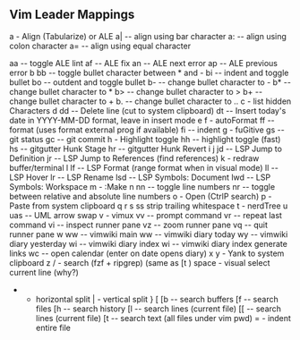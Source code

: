 ## Vim Leader Mappings

a - Align (Tabularize) or ALE
  a| -- align using bar character
  a: -- align using colon character
  a= -- align using equal character

  aa -- toggle ALE lint
  af -- ALE fix
  an -- ALE next error
  ap -- ALE previous error
b
  bb -- toggle bullet character between * and -
  bi -- indent and toggle bullet
  bo -- outdent and toggle bullet
  b- -- change bullet character to -
  b* -- change bullet character to * 
  b> -- change bullet character to >
  b+ -- change bullet character to +
  b. -- change bullet character to ..
c - list hidden Characters
d
  dd -- Delete line (cut to system clipboard)
  dt -- Insert today's date in YYYY-MM-DD format, leave in insert mode
e
f - autoFormat
  ff -- format (uses format external prog if available)
  fi -- indent
g - fuGitive
  gs -- git status
  gc -- git commit
h - Highlight toggle
  hh -- highlight toggle (fast)
  hs -- gitgutter Hunk Stage
  hr -- gitgutter Hunk Revert
i
j
  jd -- LSP Jump to Definition
  jr -- LSP Jump to References (find references)
k - redraw buffer/terminal
l
  lf  -- LSP Format (range format when in visual mode)
  ll  -- LSP Hover
  lr  -- LSP Rename
  lsd -- LSP Symbols: Document
  lwd -- LSP Symbols: Workspace
m - :Make
n
  nn -- toggle line numbers
  nr -- toggle between relative and absolute line numbers
o - Open (CtrlP search)
p - Paste from system clipboard
q
r
s
  ss  strip trailing whitespace
t - nerdTree
u
  uas -- UML arrow swap
v - vimux
  vv -- prompt command
  vr -- repeat last command
  vi -- inspect runner pane
  vz -- zoom runner pane
  vq -- quit runner pane
w
  ww         -- vimwiki main
  w<leader>w -- vimwiki diary today
  w<leader>y -- vimwiki diary yesterday
  wi         -- vimwiki diary index
  w<leader>i -- vimwiki diary index generate links
  wc         -- open calendar (enter on date opens diary)
x
y - Yank to system clipboard
z
/ - search (fzf + ripgrep) (same as <leader>[t )
space - visual select current line (why?)
- - horizontal split
| - vertical split
}
[
  [b -- search buffers
  [f -- search files
  [h -- search history
  [l -- search lines (current file)
  [[ -- search lines (current file)
  [t -- search text (all files under vim pwd)
= - indent entire file

